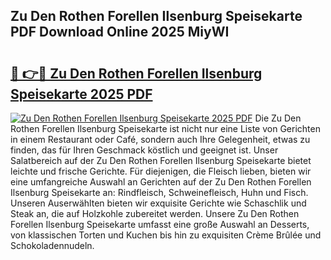 ## Zu Den Rothen Forellen Ilsenburg Speisekarte PDF Download Online 2025 MiyWI

# <h2><a href="http://gc9cc4.nevu.top/?p=Zu+Den+Rothen+Forellen+Ilsenburg+Speisekarte">🔗 👉🔴 Zu Den Rothen Forellen Ilsenburg Speisekarte 2025 PDF</a></h2>

[![Zu Den Rothen Forellen Ilsenburg Speisekarte 2025 PDF](https://i.imgur.com/dBaPXMq.png)](http://gc9cc4.nevu.top/?p=Zu+Den+Rothen+Forellen+Ilsenburg+Speisekarte)
Die Zu Den Rothen Forellen Ilsenburg Speisekarte ist nicht nur eine Liste von Gerichten in einem Restaurant oder Café, sondern auch Ihre Gelegenheit, etwas zu finden, das für Ihren Geschmack köstlich und geeignet ist. Unser Salatbereich auf der Zu Den Rothen Forellen Ilsenburg Speisekarte bietet leichte und frische Gerichte. Für diejenigen, die Fleisch lieben, bieten wir eine umfangreiche Auswahl an Gerichten auf der Zu Den Rothen Forellen Ilsenburg Speisekarte an: Rindfleisch, Schweinefleisch, Huhn und Fisch. Unseren Auserwählten bieten wir exquisite Gerichte wie Schaschlik und Steak an, die auf Holzkohle zubereitet werden. Unsere Zu Den Rothen Forellen Ilsenburg Speisekarte umfasst eine große Auswahl an Desserts, von klassischen Torten und Kuchen bis hin zu exquisiten Crème Brûlée und Schokoladennudeln.
